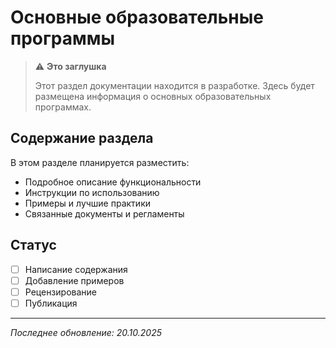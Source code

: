 # Основные образовательные программы

> ⚠️ **Это заглушка**
> 
> Этот раздел документации находится в разработке. Здесь будет размещена информация о основных образовательных программах.

## Содержание раздела

В этом разделе планируется разместить:

- Подробное описание функциональности
- Инструкции по использованию
- Примеры и лучшие практики
- Связанные документы и регламенты

## Статус

- [ ] Написание содержания
- [ ] Добавление примеров
- [ ] Рецензирование
- [ ] Публикация

---

*Последнее обновление: 20.10.2025*
